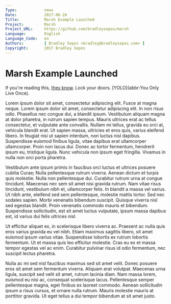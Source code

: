 ```yaml
---
Type:            news
Date:            2017-06-26
Title:           Marsh Example Launched
Project:         Marsh
Project_URL:     https://github.com/bradleysepos/marsh
Language:        English
Language_Code:   en
Authors:         [ Bradley Sepos <bradley@bradleysepos.com> ]
Copyright:       2017 Bradley Sepos
---
```


Marsh Example Launched
======================

If you're reading this, [they know](https://en.wikipedia.org/wiki/Tin_foil_hat). Lock your doors. [YOLO](abbr:You Only Live Once).

<!-- .ipsum -->

Lorem ipsum dolor sit amet, consectetur adipiscing elit. Fusce at magna neque. Lorem ipsum dolor sit amet, consectetur adipiscing elit. In non risus odio. Phasellus nec congue dui, a blandit ipsum. Vestibulum aliquam magna at dolor pharetra, in rutrum sapien tempus. Mauris ultrices erat ac tellus consectetur, et vulputate ante convallis. Nullam mi tellus, gravida eu orci at, vehicula blandit erat. Ut sapien massa, ultricies et eros quis, varius eleifend libero. In feugiat nisi ut sapien interdum, non luctus nisl dapibus. Suspendisse euismod finibus ligula, vitae dapibus erat ullamcorper ullamcorper. Proin non lacus dui. Donec ac tortor fermentum, hendrerit ipsum eu, tristique ligula. Nunc vehicula non ipsum eget fringilla. Vivamus in nulla non orci porta pharetra.

Vestibulum ante ipsum primis in faucibus orci luctus et ultrices posuere cubilia Curae; Nulla pellentesque rutrum viverra. Aenean dictum et turpis quis molestie. Nulla non pellentesque dui. Curabitur rutrum urna at congue tincidunt. Maecenas nec sem sit amet nisi gravida rutrum. Nam vitae risus tincidunt, vestibulum nibh et, ullamcorper felis. In blandit a massa vel varius. Ut nibh ante, eleifend sed sem pellentesque, molestie mattis tortor. Sed nec sodales sapien. Morbi venenatis bibendum suscipit. Quisque viverra nisl sed egestas blandit. Proin venenatis commodo mauris et bibendum. Suspendisse sollicitudin, est sit amet luctus vulputate, ipsum massa dapibus est, id varius dui felis ultrices nisl.

Ut efficitur aliquet ex, in scelerisque libero viverra ac. Praesent ac nulla quis eros varius gravida eu vel nibh. Etiam maximus sagittis libero, sit amet euismod ipsum varius vitae. Suspendisse lobortis ex rutrum lobortis fermentum. Ut et massa quis leo efficitur molestie. Cras eu ex et massa tempor egestas vel ac enim. Curabitur pulvinar risus id odio fermentum, nec suscipit lectus pharetra.

Nulla ac mi sed nisl faucibus maximus sed sit amet velit. Donec posuere eros sit amet sem fermentum viverra. Aliquam erat volutpat. Maecenas urna ligula, suscipit sed velit sit amet, rutrum lacinia diam. Nam massa lorem, euismod eu nisi ac, consequat scelerisque lacus. Pellentesque semper pellentesque magna, eget finibus ex laoreet commodo. Aenean sollicitudin ipsum a risus cursus, et ornare nulla rutrum. Mauris molestie mauris at porttitor gravida. Ut eget tellus a dui tempor bibendum at sit amet justo.

<!-- /.ipsum -->
